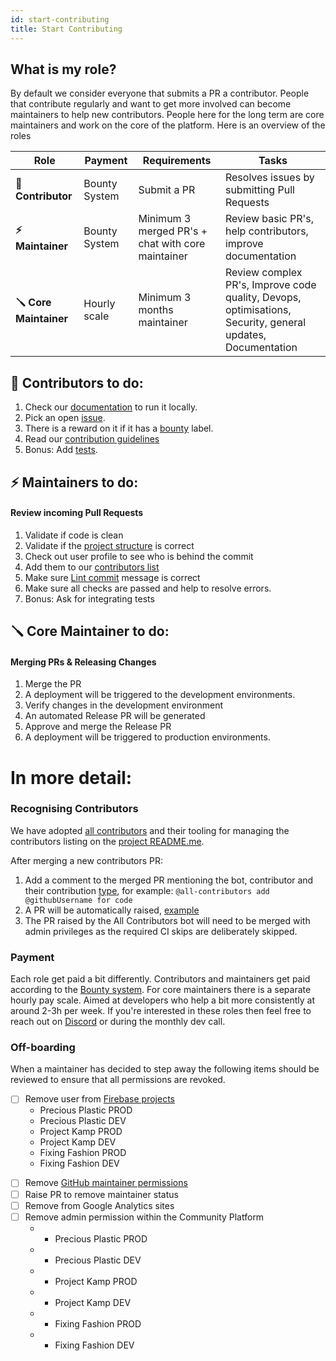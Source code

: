 ```yaml
---
id: start-contributing
title: Start Contributing
---
```


## What is my role?

By default we consider everyone that submits a PR a contributor. People that contribute regularly and want to get more involved can become maintainers to help new contributors. People here for the long term are core maintainers and work on the core of the platform. Here is an overview of the roles

| Role                   | Payment       | Requirements                                      | Tasks                                                                                                      |
| ---------------------- | ------------- | ------------------------------------------------- | ---------------------------------------------------------------------------------------------------------- |
| **🤙 Contributor**     | Bounty System | Submit a PR                                       | Resolves issues by submitting Pull Requests                                                                |
| **⚡️ Maintainer**     | Bounty System | Minimum 3 merged PR's + chat with core maintainer | Review basic PR's, help contributors, improve documentation                                                |
| **🪛 Core Maintainer** | Hourly scale  | Minimum 3 months maintainer                       | Review complex PR's, Improve code quality, Devops, optimisations, Security, general updates, Documentation |

## 🤙 Contributors to do:

1. Check our [documentation](/) to run it locally.
2. Pick an open [issue](https://github.com/ONEARMY/community-platform/issues).
3. There is a reward on it if it has a [bounty](/Contributing/bounties) label.
4. Read our [contribution guidelines](https://github.com/ONEARMY/community-platform/blob/master/CONTRIBUTING.md)
5. Bonus: Add [tests](/Testing/end-to-end).

## ⚡️ Maintainers to do:

#### Review incoming Pull Requests

1. Validate if code is clean
2. Validate if the [project structure](https://github.com/ONEARMY/community-platform/blob/master/CONTRIBUTING.md#--project-structure) is correct
3. Check out user profile to see who is behind the commit
4. Add them to our [contributors list](#recognising-contributors)
5. Make sure [Lint commit](https://github.com/ONEARMY/community-platform/blob/master/CONTRIBUTING.md#--commit-style-guide) message is correct
6. Make sure all checks are passed and help to resolve errors.
7. Bonus: Ask for integrating tests

## 🪛 Core Maintainer to do:

#### Merging PRs & Releasing Changes

1. Merge the PR
2. A deployment will be triggered to the development environments.
3. Verify changes in the development environment
4. An automated Release PR will be generated
5. Approve and merge the Release PR
6. A deployment will be triggered to production environments.

# In more detail:

### Recognising Contributors

We have adopted [all contributors](https://allcontributors.org/) and their tooling for managing the contributors listing on the [project README.me](https://github.com/ONEARMY/community-platform/blob/master/README.md).

After merging a new contributors PR:

1. Add a comment to the merged PR mentioning the bot, contributor and their contribution [type](https://allcontributors.org/docs/en/emoji-key), for example: `@all-contributors add @githubUsername for code`
2. A PR will be automatically raised, [example](https://github.com/ONEARMY/community-platform/pull/1952)
3. The PR raised by the All Contributors bot will need to be merged with admin privileges as the required CI skips are deliberately skipped.

### Payment

Each role get paid a bit differently. Contributors and maintainers get paid according to the [Bounty system](/Contributing/bounties). For core maintainers there is a separate hourly pay scale. Aimed at developers who help a bit more consistently at around 2-3h per week. If you're interested in these roles then feel free to reach out on [Discord](https://discord.com/invite/SSBrzeR) or during the monthly dev call.

### Off-boarding

When a maintainer has decided to step away the following items should be reviewed to ensure that all permissions are revoked.

- [ ] Remove user from [Firebase projects](https://console.firebase.google.com/)
  - Precious Plastic PROD
  - Precious Plastic DEV
  - Project Kamp PROD
  - Project Kamp DEV
  - Fixing Fashion PROD
  - Fixing Fashion DEV

* [ ] Remove [GitHub maintainer permissions](https://github.com/ONEARMY/community-platform/settings/access)
* [ ] Raise PR to remove maintainer status
* [ ] Remove from Google Analytics sites
* [ ] Remove admin permission within the Community Platform
  - - Precious Plastic PROD
  - - Precious Plastic DEV
  - - Project Kamp PROD
  - - Project Kamp DEV
  - - Fixing Fashion PROD
  - - Fixing Fashion DEV
